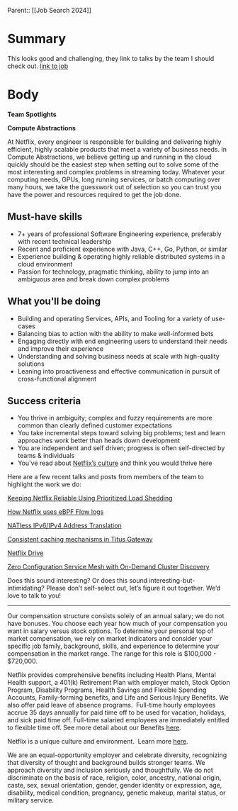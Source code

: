 Parent:: [[Job Search 2024]]
# Summary 
This looks good and challenging, they link to talks by the team I should check out.
[link to job](https://jobs.netflix.com/jobs/305802718)
# Body
**Team Spotlights**

**Compute Abstractions**

At Netflix, every engineer is responsible for building and delivering highly efficient, highly scalable products that meet a variety of business needs. In Compute Abstractions, we believe getting up and running in the cloud quickly should be the easiest step when setting out to solve some of the most interesting and complex problems in streaming today. Whatever your computing needs, GPUs, long running services, or batch computing over many hours, we take the guesswork out of selection so you can trust you have the power and resources required to get the job done.

## Must-have skills

- 7+ years of professional Software Engineering experience, preferably with recent technical leadership
- Recent and proficient experience with Java, C++, Go, Python, or similar
- Experience building & operating highly reliable distributed systems in a cloud environment
- Passion for technology, pragmatic thinking, ability to jump into an ambiguous area and break down complex problems

## What you'll be doing

- Building and operating Services, APIs, and Tooling for a variety of use-cases
- Balancing bias to action with the ability to make well-informed bets
- Engaging directly with end engineering users to understand their needs and improve their experience
- Understanding and solving business needs at scale with high-quality solutions
- Leaning into proactiveness and effective communication in pursuit of cross-functional alignment

## Success criteria

- You thrive in ambiguity; complex and fuzzy requirements are more common than clearly defined customer expectations
- You take incremental steps toward solving big problems; test and learn approaches work better than heads down development
- You are independent and self driven; progress is often self-directed by teams & individuals 
- You’ve read about [Netflix’s culture](https://jobs.netflix.com/culture) and think you would thrive here

Here are a few recent talks and posts from members of the team to highlight the work we do:

[Keeping Netflix Reliable Using Prioritized Load Shedding](https://netflixtechblog.com/keeping-netflix-reliable-using-prioritized-load-shedding-6cc827b02f94)

[How Netflix uses eBPF Flow logs](https://netflixtechblog.com/how-netflix-uses-ebpf-flow-logs-at-scale-for-network-insight-e3ea997dca96)

[NATless IPv6/IPv4 Address Translation](https://www.facebook.com/watch/?v=1049537165670154)

[Consistent caching mechanisms in Titus Gateway](https://netflixtechblog.com/consistent-caching-mechanism-in-titus-gateway-6cb89b9ce296)

[Netflix Drive](https://netflixtechblog.com/netflix-drive-a607538c3055) 

[Zero Configuration Service Mesh with On-Demand Cluster Discovery](https://netflixtechblog.com/zero-configuration-service-mesh-with-on-demand-cluster-discovery-ac6483b52a51)

  

Does this sound interesting? Or does this sound interesting-but-intimidating? Please don’t self-select out, let’s figure it out together. We’d love to talk to you!

  

************************

  

Our compensation structure consists solely of an annual salary; we do not have bonuses. You choose each year how much of your compensation you want in salary versus stock options. To determine your personal top of market compensation, we rely on market indicators and consider your specific job family, background, skills, and experience to determine your compensation in the market range. The range for this role is $100,000 - $720,000.

  

Netflix provides comprehensive benefits including Health Plans, Mental Health support, a 401(k) Retirement Plan with employer match, Stock Option Program, Disability Programs, Health Savings and Flexible Spending Accounts, Family-forming benefits, and Life and Serious Injury Benefits. We also offer paid leave of absence programs.  Full-time hourly employees accrue 35 days annually for paid time off to be used for vacation, holidays, and sick paid time off. Full-time salaried employees are immediately entitled to flexible time off. See more detail about our Benefits [here](https://jobs.netflix.com/work-life-philosophy).

  

Netflix is a unique culture and environment.  Learn more [here](https://jobs.netflix.com/culture).

  

We are an equal-opportunity employer and celebrate diversity, recognizing that diversity of thought and background builds stronger teams. We approach diversity and inclusion seriously and thoughtfully. We do not discriminate on the basis of race, religion, color, ancestry, national origin, caste, sex, sexual orientation, gender, gender identity or expression, age, disability, medical condition, pregnancy, genetic makeup, marital status, or military service.

